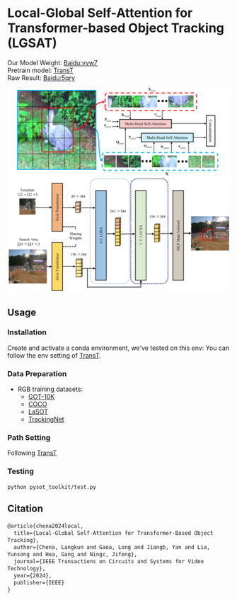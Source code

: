 # Local-Global Self-Attention for Transformer-based Object Tracking (LGSAT)
Our Model Weight: [Baidu:vvw7](https://pan.baidu.com/s/131DRXutRF8bJpvTgVIj26g)  
Pretrain model: [TransT](https://drive.google.com/drive/folders/1GVQV1GoW-ttDJRRqaVAtLUtubtgLhWCE)  
Raw Result: [Baidu:5qry](https://pan.baidu.com/s/1k5n9qm55Bm1DqANlw_5LeA)  


![LGAST](noval.png)
![LGAST](pipline.png)

## Usage

### Installation  
Create and activate a conda environment, we've tested on this env: You can follow the env setting of [TransT](https://github.com/chenxin-dlut/TransT).   

### Data Preparation  
* RGB training datasets:  
  * [GOT-10K](http://got-10k.aitestunion.com/downloads)
  * [COCO](https://cocodataset.org/#home)
  * [LaSOT](https://pan.baidu.com/s/1UbcQIU-Fpps7Jqq4WHRRkA#list/path=%2FLaSOT%2Fzip)
  * [TrackingNet](https://github.com/SilvioGiancola/TrackingNet-devkit)

### Path Setting  
Following [TransT](https://github.com/chenxin-dlut/TransT)

### Testing  
```
python pysot_toolkit/test.py
```

## Citation  
```
@article{chena2024local,
  title={Local-Global Self-Attention for Transformer-Based Object Tracking},
  author={Chena, Langkun and Gaoa, Long and Jiangb, Yan and Lia, Yunsong and Hea, Gang and Ningc, Jifeng},
  journal={IEEE Transactions on Circuits and Systems for Video Technology},
  year={2024},
  publisher={IEEE}
}
```
